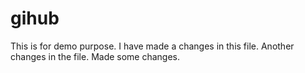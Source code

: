 # gihub
This is for demo purpose.
I have made a changes in this file.
Another changes in the file.
Made some changes.
